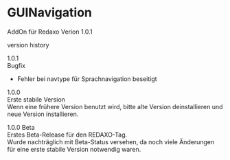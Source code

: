 # GUINavigation

AddOn für Redaxo Verion 1.0.1

version history

1.0.1  
Bugfix  
- Fehler bei navtype für Sprachnavigation beseitigt

1.0.0  
Erste stabile Version  
Wenn eine frühere Version benutzt wird, bitte alte Version deinstallieren und neue Version installieren.



1.0.0 Beta  
Erstes Beta-Release für den REDAXO-Tag.   
Wurde nachträglich mit Beta-Status versehen, da noch viele Änderungen für eine erste stabile Version notwendig waren.

